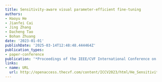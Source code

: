```yaml
---
title: Sensitivity-aware visual parameter-efficient fine-tuning
authors:
- Haoyu He
- Jianfei Cai
- Jing Zhang
- Dacheng Tao
- Bohan Zhuang
date: '2023-01-01'
publishDate: '2025-03-14T12:48:48.444464Z'
publication_types:
- paper-conference
publication: '*Proceedings of the IEEE/CVF International Conference on Computer Vision*'
links:
- name: URL
  url: http://openaccess.thecvf.com/content/ICCV2023/html/He_Sensitivity-Aware_Visual_Parameter-Efficient_Fine-Tuning_ICCV_2023_paper.html
---
```

